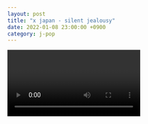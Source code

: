 ```yaml
---
layout: post
title: "x japan - silent jealousy"
date: 2022-01-08 23:00:00 +0900
category: j-pop
---
```


<div class="video-container">
    <video id="player" class="video-js vjs-default-skin vjs-big-play-centered" data-json="/public/json/j-pop/x japan - silent jealousy.json"></video>
</div>

```
```